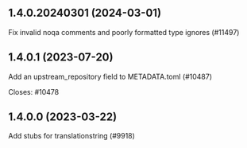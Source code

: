 ## 1.4.0.20240301 (2024-03-01)

Fix invalid noqa comments and poorly formatted type ignores (#11497)

## 1.4.0.1 (2023-07-20)

Add an upstream_repository field to METADATA.toml (#10487)

Closes: #10478

## 1.4.0.0 (2023-03-22)

Add stubs for translationstring (#9918)

